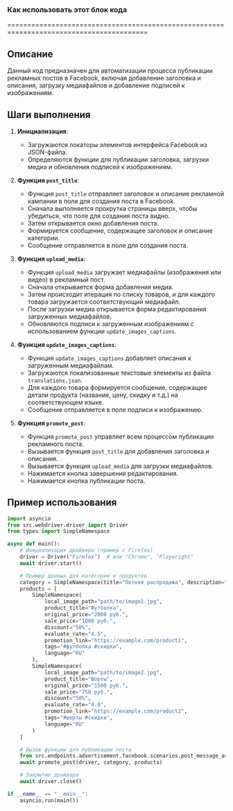 ### **Как использовать этот блок кода**
=========================================================================================

Описание
-------------------------
Данный код предназначен для автоматизации процесса публикации рекламных постов в Facebook, включая добавление заголовка и описания, загрузку медиафайлов и добавление подписей к изображениям.

Шаги выполнения
-------------------------
1. **Инициализация**:
   - Загружаются локаторы элементов интерфейса Facebook из JSON-файла.
   - Определяются функции для публикации заголовка, загрузки медиа и обновления подписей к изображениям.

2. **Функция `post_title`**:
   - Функция `post_title` отправляет заголовок и описание рекламной кампании в поле для создания поста в Facebook.
   - Сначала выполняется прокрутка страницы вверх, чтобы убедиться, что поле для создания поста видно.
   - Затем открывается окно добавления поста.
   - Формируется сообщение, содержащее заголовок и описание категории.
   - Сообщение отправляется в поле для создания поста.

3. **Функция `upload_media`**:
   - Функция `upload_media` загружает медиафайлы (изображения или видео) в рекламный пост.
   - Сначала открывается форма добавления медиа.
   - Затем происходит итерация по списку товаров, и для каждого товара загружается соответствующий медиафайл.
   - После загрузки медиа открывается форма редактирования загруженных медиафайлов.
   - Обновляются подписи к загруженным изображениям с использованием функции `update_images_captions`.

4. **Функция `update_images_captions`**:
   - Функция `update_images_captions` добавляет описания к загруженным медиафайлам.
   - Загружаются локализованные текстовые элементы из файла `translations.json`.
   - Для каждого товара формируется сообщение, содержащее детали продукта (название, цену, скидку и т.д.) на соответствующем языке.
   - Сообщение отправляется в поле подписи к изображению.

5. **Функция `promote_post`**:
   - Функция `promote_post` управляет всем процессом публикации рекламного поста.
   - Вызывается функция `post_title` для добавления заголовка и описания.
   - Вызывается функция `upload_media` для загрузки медиафайлов.
   - Нажимается кнопка завершения редактирования.
   - Нажимается кнопка публикации поста.

Пример использования
-------------------------

```python
import asyncio
from src.webdriver.driver import Driver
from types import SimpleNamespace

async def main():
    # Инициализация драйвера (пример с Firefox)
    driver = Driver("Firefox")  # или "Chrome", "Playwright"
    await driver.start()

    # Пример данных для категории и продуктов
    category = SimpleNamespace(title="Летняя распродажа", description="Скидки до 70%!")
    products = [
        SimpleNamespace(
            local_image_path="path/to/image1.jpg",
            product_title="Футболка",
            original_price="2000 руб.",
            sale_price="1000 руб.",
            discount="50%",
            evaluate_rate="4.5",
            promotion_link="https://example.com/product1",
            tags="#футболка #скидки",
            language="RU"
        ),
        SimpleNamespace(
            local_image_path="path/to/image2.jpg",
            product_title="Шорты",
            original_price="1500 руб.",
            sale_price="750 руб.",
            discount="50%",
            evaluate_rate="4.0",
            promotion_link="https://example.com/product2",
            tags="#шорты #скидки",
            language="RU"
        )
    ]

    # Вызов функции для публикации поста
    from src.endpoints.advertisement.facebook.scenarios.post_message_async import promote_post
    await promote_post(driver, category, products)

    # Закрытие драйвера
    await driver.close()

if __name__ == "__main__":
    asyncio.run(main())